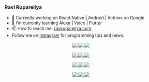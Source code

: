 ### Ravi Rupareliya

- 🔭 Currently working on React Native | Android | Actions on Google
- 🌱 I’m currently learning Alexa | Voice | Flutter
- 📫 How to reach me: [ravirupareliya.com](https://ravirupareliya.com)
- Follow me on [Instagram](https://www.instagram.com/ravi.rupareliya/) for programming tips and news.

<a href="https://www.instagram.com/ravi.rupareliya/" target="_blank">
<!-- insta-feed:START-->
<p align="center">
<img align="center" src=https://scontent-ort2-1.cdninstagram.com/v/t51.2885-15/e35/s150x150/122425343_1572645589603046_1626634953961554534_n.jpg?_nc_ht=scontent-ort2-1.cdninstagram.com&_nc_cat=102&_nc_ohc=ZilApmjT1TEAX9Lbt49&tp=1&oh=b30190170beb154cbaaa60cb7f16fb3f&oe=605261C1 />
<img align="center" src=https://scontent-ort2-1.cdninstagram.com/v/t51.2885-15/e35/s150x150/119738360_171946631175661_8308691936849414239_n.jpg?_nc_ht=scontent-ort2-1.cdninstagram.com&_nc_cat=101&_nc_ohc=x49__JVZW6kAX_jBvo5&tp=1&oh=d3ca04d5ce6fd5dff3fc13057bb653f2&oe=60515DDD />
<img align="center" src=https://scontent-ort2-1.cdninstagram.com/v/t51.2885-15/e35/s150x150/119471335_3325605627530848_5783608158621298966_n.jpg?_nc_ht=scontent-ort2-1.cdninstagram.com&_nc_cat=104&_nc_ohc=3fTGEprw48oAX91HIyd&tp=1&oh=f98cd1bc9f3efc73f552056ce4e36315&oe=6051DA81 />
</p>
<p align="center">
<img align="center" src=https://scontent-ort2-1.cdninstagram.com/v/t51.2885-15/e35/s150x150/118735524_155532192843864_2438830621806811548_n.jpg?_nc_ht=scontent-ort2-1.cdninstagram.com&_nc_cat=100&_nc_ohc=ZxW7MK2DXcIAX_0iXnc&tp=1&oh=2b0787a391b5963056b04ebe0d285b41&oe=60539B6E />
<img align="center" src=https://scontent-ort2-1.cdninstagram.com/v/t51.2885-15/e35/s150x150/118358282_793232521422249_4194198869826492121_n.jpg?_nc_ht=scontent-ort2-1.cdninstagram.com&_nc_cat=109&_nc_ohc=Q___6emi2HcAX_lEYFa&tp=1&oh=0dea31fa158b41c8794e0f800904af56&oe=60526C3C />
<img align="center" src=https://scontent-ort2-1.cdninstagram.com/v/t51.2885-15/e35/s150x150/118083536_653646245259286_4437462516989252087_n.jpg?_nc_ht=scontent-ort2-1.cdninstagram.com&_nc_cat=110&_nc_ohc=tprpx-RM-DwAX_sOd6d&tp=1&oh=5169f47f34b858ceaa0dfec11015ab2e&oe=6052DBDC />
</p>
<p align="center">
<img align="center" src=https://scontent-ort2-1.cdninstagram.com/v/t51.2885-15/e35/s150x150/118175330_604822603490734_6882222491011634628_n.jpg?_nc_ht=scontent-ort2-1.cdninstagram.com&_nc_cat=110&_nc_ohc=kpeu2-c37WwAX-JPDT_&tp=1&oh=18c05c91a68755dcd3eb55db653525f7&oe=605110F7 />
<img align="center" src=https://scontent-ort2-1.cdninstagram.com/v/t51.2885-15/e35/s150x150/117801930_118850686597100_8281062695853943386_n.jpg?_nc_ht=scontent-ort2-1.cdninstagram.com&_nc_cat=108&_nc_ohc=lnxXOS43gjgAX9Zaa3m&tp=1&oh=90357c10ea6ba0d7a7071a7b72178af8&oe=605182C0 />
<img align="center" src=https://scontent-ort2-1.cdninstagram.com/v/t51.2885-15/e35/s150x150/117867292_2771207523148452_3241414180657952736_n.jpg?_nc_ht=scontent-ort2-1.cdninstagram.com&_nc_cat=100&_nc_ohc=vvCZCfzk_dIAX_nn5mM&tp=1&oh=ad1d71791894db8b5a1eb2b032d06ba9&oe=60511B21 />
</p>
<p align="center">
<img align="center" src=https://scontent-ort2-1.cdninstagram.com/v/t51.2885-15/e35/s150x150/117931678_793632161399712_7562658963115355616_n.jpg?_nc_ht=scontent-ort2-1.cdninstagram.com&_nc_cat=100&_nc_ohc=eyUYZHuuK40AX8RCH53&tp=1&oh=0b74de56719f51d5e71ffa06caeba15a&oe=60531AB7 />
<img align="center" src=https://scontent-ort2-1.cdninstagram.com/v/t51.2885-15/e35/s150x150/117747115_220949032661980_1081920512424702093_n.jpg?_nc_ht=scontent-ort2-1.cdninstagram.com&_nc_cat=104&_nc_ohc=B9ba_o2p5q8AX9mklal&tp=1&oh=6b8421deaf44c334e6ecc73761a3d3b6&oe=60548716 />
<img align="center" src=https://scontent-ort2-1.cdninstagram.com/v/t51.2885-15/e35/s150x150/117564950_167171931547080_7523565149947571776_n.jpg?_nc_ht=scontent-ort2-1.cdninstagram.com&_nc_cat=100&_nc_ohc=9irUePl4vx0AX-tEHhz&tp=1&oh=11a320d1da9c86c371bb38d4847760a3&oe=6053B75D />
</p>

<!-- insta-feed:END-->
</a>

